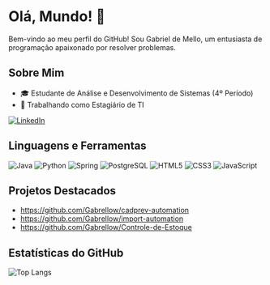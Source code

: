 # Olá, Mundo! 👋

Bem-vindo ao meu perfil do GitHub! Sou Gabriel de Mello, um entusiasta de programação apaixonado por resolver problemas.

## Sobre Mim

- 🎓 Estudante de Análise e Desenvolvimento de Sistemas (4º Período)
- 💼 Trabalhando como Estagiário de TI

[![LinkedIn](https://img.shields.io/badge/LinkedIn-0077B5?style=for-the-badge&logo=linkedin&logoColor=white)](https://www.linkedin.com/in/gabriel-de-mello20/)

## Linguagens e Ferramentas

![Java](https://img.shields.io/badge/java-%23ED8B00.svg?style=for-the-badge&logo=openjdk&logoColor=white)
![Python](https://img.shields.io/badge/python-3670A0?style=for-the-badge&logo=python&logoColor=ffdd54)
![Spring](https://img.shields.io/badge/spring-%236DB33F.svg?style=for-the-badge&logo=spring&logoColor=white)
![PostgreSQL](https://img.shields.io/badge/PostgreSQL-000?style=for-the-badge&logo=postgresql)
![HTML5](https://img.shields.io/badge/HTML5-E34F26?style=for-the-badge&logo=html5&logoColor=white)
![CSS3](https://img.shields.io/badge/CSS3-1572B6?style=for-the-badge&logo=css3&logoColor=white)
![JavaScript](https://img.shields.io/badge/JavaScript-F7DF1E?style=for-the-badge&logo=javascript&logoColor=black)

## Projetos Destacados

- https://github.com/Gabrellow/cadprev-automation
- https://github.com/Gabrellow/import-automation
- https://github.com/Gabrellow/Controle-de-Estoque
  
## Estatísticas do GitHub

![Top Langs](https://github-readme-stats-git-masterrstaa-rickstaa.vercel.app/api/top-langs/?username=Gabrellow&layout=compact&bg_color=000&border_color=30A3DC&title_color=E94D5F&text_color=FFF)
